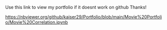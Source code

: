 Use this link to view my portfolio if it doesnt work on github Thanks!

https://nbviewer.org/github/kaiser29/Portfolio/blob/main/Movie%20Portfolio/Movie%20Correlation.ipynb
